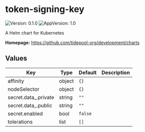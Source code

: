 # token-signing-key

![Version: 0.1.0](https://img.shields.io/badge/Version-0.1.0-informational?style=flat-square) ![AppVersion: 1.0](https://img.shields.io/badge/AppVersion-1.0-informational?style=flat-square)

A Helm chart for Kubernetes

**Homepage:** <https://github.com/tidepool-org/development/charts>

## Values

| Key | Type | Default | Description |
|-----|------|---------|-------------|
| affinity | object | `{}` |  |
| nodeSelector | object | `{}` |  |
| secret.data_.private | string | `""` |  |
| secret.data_.public | string | `""` |  |
| secret.enabled | bool | `false` |  |
| tolerations | list | `[]` |  |
